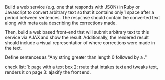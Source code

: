 Build a web service (e.g. one that responds with JSON) in Ruby or Javascript to convert arbitrary text so that it contains only 1 space after a period between sentences. The response should contain the converted text along with meta data describing the corrections made.

Then, build a web based front-end that will submit arbitrary text to this service via AJAX and show the result. Additionally, the rendered result should include a visual representation of where corrections were made in the text.

Define sentences as "Any string greater than length 0 followed by a ."

check list:
1: page with a text box
2: route that intakes text and tweaks text, renders it on page
3: ajaxify the front end.

